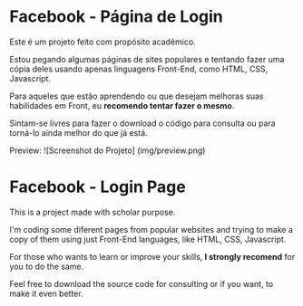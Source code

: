 

# Facebook - Página de Login

Este é um projeto feito com propósito acadêmico.

Estou pegando algumas páginas de sites populares e tentando fazer uma cópia deles usando apenas linguagens Front-End, como HTML, CSS, Javascript.

Para aqueles que estão aprendendo ou que desejam melhoras suas habilidades em Front, eu **recomendo tentar fazer o mesmo**.


Sintam-se livres para fazer o download o código para consulta ou para torná-lo ainda melhor do que já está.

Preview:
![Screenshot do Projeto] (img/preview.png)



# Facebook - Login Page

This is a project made with scholar purpose.

I'm coding some diferent pages from popular websites and trying to make a copy of them using just Front-End languages, like HTML, CSS, Javascript.

For those who wants to learn or improve your skills, **I strongly recomend** for you to do the same.

Feel free to download the source code for consulting or if you want, to make it even better.
